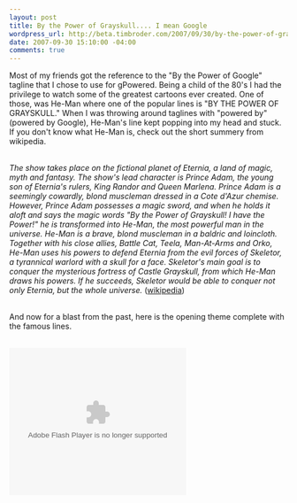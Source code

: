 ```yaml
--- 
layout: post
title: By the Power of Grayskull.... I mean Google
wordpress_url: http://beta.timbroder.com/2007/09/30/by-the-power-of-grayskull-i-mean-google/
date: 2007-09-30 15:10:00 -04:00
comments: true
---
```

Most of my friends got the reference to the "By the Power of Google" tagline that I chose to use for gPowered.  Being a child of the 80's I had the privilege to watch some of the greatest cartoons ever created.  One of those, was He-Man where one of the popular lines is "BY THE POWER OF GRAYSKULL."  When I was throwing around taglines with "powered by" (powered by Google), He-Man's line kept popping into my head and stuck.  If you don't know what He-Man is, check out the short summery from wikipedia.<br /><br />

<i>The show takes place on the fictional planet of Eternia, a land of magic, myth and fantasy. The show's lead character is Prince Adam, the young son of Eternia's rulers, King Randor and Queen Marlena. Prince Adam is a seemingly cowardly, blond muscleman dressed in a Cote d'Azur chemise. However, Prince Adam possesses a magic sword, and when he holds it aloft and says the magic words "By the Power of Grayskull! I have the Power!" he is transformed into He-Man, the most powerful man in the universe. He-Man is a brave, blond muscleman in a baldric and loincloth. Together with his close allies, Battle Cat, Teela, Man-At-Arms and Orko, He-Man uses his powers to defend Eternia from the evil forces of Skeletor, a tyrannical warlord with a skull for a face. Skeletor's main goal is to conquer the mysterious fortress of Castle Grayskull, from which He-Man draws his powers. If he succeeds, Skeletor would be able to conquer not only Eternia, but the whole universe.</i> (<a href="http://en.wikipedia.org/wiki/He-Man_and_the_Masters_of_the_Universe">wikipedia</a>)<br /><br />

And now for a blast from the past, here is the opening theme complete with the famous lines.<br /><br />

<object width="320" height="266" class="BLOG_video_class" id="BLOG_video-5a8e0c62911ca6f8" classid="clsid:D27CDB6E-AE6D-11cf-96B8-444553540000" codebase="http://download.macromedia.com/pub/shockwave/cabs/flash/swflash.cab#version=6,0,40,0"><param name="movie" value="http://www.blogger.com/img/videoplayer.swf?videoUrl=http%3A%2F%2Fv1.nonxt5.googlevideo.com%2Fvideoplayback%3Fid%3D5a8e0c62911ca6f8%26itag%3D5%26begin%3D0%26len%3D86400000%26app%3Dblogger%26et%3Dplay%26el%3DEMBEDDED%26ip%3D0.0.0.0%26ipbits%3D0%26expire%3D1272042497%26sparams%3Did%252Citag%252Cip%252Cipbits%252Cexpire%26signature%3DA0E4AC19CF29D1325883EE431BE6F6841E9987C.4480A6CCFC7C63A4F5768B82D411FC4D769C1CEE%26key%3Dck1&amp;thumbnailUrl=http%3A%2F%2Fvideo.google.com%2FThumbnailServer2%3Fapp%3Dblogger%26contentid%3D5a8e0c62911ca6f8%26offsetms%3D5000%26itag%3Dw320%26sigh%3D0QY8-m2Q95BimEhZKWLnFSaOWXg&amp;messagesUrl=video.google.com%2FFlashUiStrings.xlb%3Fframe%3Dflashstrings%26hl%3Den&amp;nogvlm=1">
</param><param name="bgcolor" value="#FFFFFF">
<embed width="320" height="266" src="http://www.blogger.com/img/videoplayer.swf?videoUrl=http%3A%2F%2Fv1.nonxt5.googlevideo.com%2Fvideoplayback%3Fid%3D5a8e0c62911ca6f8%26itag%3D5%26begin%3D0%26len%3D86400000%26app%3Dblogger%26et%3Dplay%26el%3DEMBEDDED%26ip%3D0.0.0.0%26ipbits%3D0%26expire%3D1272042497%26sparams%3Did%252Citag%252Cip%252Cipbits%252Cexpire%26signature%3DA0E4AC19CF29D1325883EE431BE6F6841E9987C.4480A6CCFC7C63A4F5768B82D411FC4D769C1CEE%26key%3Dck1&amp;thumbnailUrl=http%3A%2F%2Fvideo.google.com%2FThumbnailServer2%3Fapp%3Dblogger%26contentid%3D5a8e0c62911ca6f8%26offsetms%3D5000%26itag%3Dw320%26sigh%3D0QY8-m2Q95BimEhZKWLnFSaOWXg&amp;messagesUrl=video.google.com%2FFlashUiStrings.xlb%3Fframe%3Dflashstrings%26hl%3Den&amp;nogvlm=1" type="application/x-shockwave-flash"></embed></param></object>
